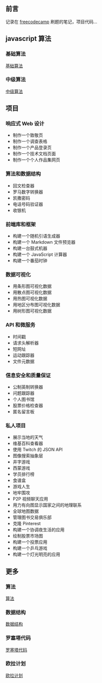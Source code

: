 ## 前言

记录在 [freecodecamp](https://learn.freecodecamp.one/) 刷题的笔记，项目代码...

## javascript 算法

### 基础算法

[基础算法]()

### 中级算法

[中级算法]()


## 项目

### 响应式 Web 设计

+ 制作一个致敬页
+ 制作一个调查表格
+ 制作一个产品登录页
+ 制作一个技术文档页面
+ 制作一个个人作品集网页

### 算法和数据结构

+ 回文检查器
+ 罗马数字转换器
+ 凯撒密码
+ 电话号码验证器
+ 收银机

### 前端库和框架

+ 构建一个随机引语生成器
+ 构建一个 Markdown 文件预览器
+ 构建一台鼓式机器
+ 构建一个 JavaScript 计算器
+ 构建一个番茄时钟

### 数据可视化

+ 用条形图可视化数据
+ 用散点图可视化数据
+ 用热图可视化数据
+ 用地区分布图可视化数据
+ 用树形图可视化数据

### API 和微服务

+ 时间戳
+ 请求头解析器
+ 短网址
+ 运动跟踪器
+ 文件元数据

### 信息安全和质量保证

+ 公制英制转换器
+ 问题跟踪器
+ 个人图书馆
+ 股票价格检查器
+ 匿名留言板

### 私人项目

+ 展示当地的天气
+ 维基百科查看器
+ 使用 Twitch 的 JSON API
+ 图像搜索抽象层
+ 井字游戏
+ 西蒙游戏
+ 学员排行榜
+ 食谱盒
+ 游戏人生
+ 地牢围攻
+ P2P 视频聊天应用
+ 用力有向图显示国家之间的地理联系
+ 全球地图数据
+ 管理图书交易俱乐部
+ 克隆 Pinterest
+ 构建一个协调夜生活的应用
+ 绘制股票市场图
+ 构建一个投票应用
+ 构建一个乒乓游戏
+ 构建一个灯光明亮的应用



## 更多

### 算法

[算法]()

### 数据结构

[数据结构]()

### 罗塞塔代码

[罗塞塔代码]()

### 欧拉计划

[欧拉计划]()